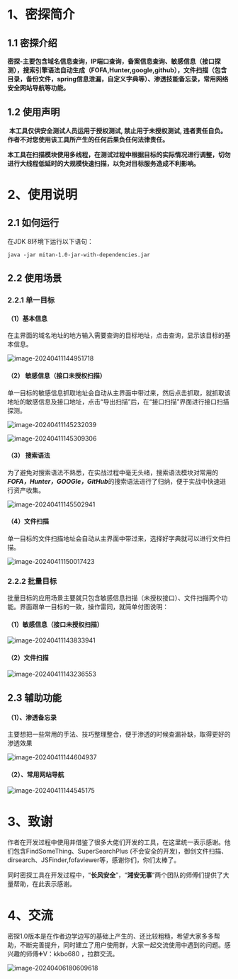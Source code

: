 # 1、密探简介

## 1.1 密探介绍

​       **密探-主要包含域名信息查询，IP端口查询，备案信息查询、敏感信息（接口探测），搜索引擎语法自动生成（FOFA,Hunter,google,github），文件扫描（包含目录，备份文件，spring信息泄漏，自定义字典等）、渗透技能备忘录，常用网络安全网站导航等功能。**

## 1.2 使用声明

​       **本工具仅供安全测试人员运用于授权测试, 禁止用于未授权测试, 违者责任自负。作者不对您使用该工具所产生的任何后果负任何法律责任。**  

​       **本工具在扫描模块使用多线程，在测试过程中根据目标的实际情况进行调整，切勿进行大线程低延时的大规模快速扫描，以免对目标服务造成不利影响。**

#  2、使用说明

## 2.1 如何运行

   在JDK 8环境下运行以下语句：

```
java -jar mitan-1.0-jar-with-dependencies.jar
```

##  2.2 使用场景

### 2.2.1  单一目标

#### （1）基本信息

  在主界面的域名地址的地方输入需要查询的目标地址，点击查询，显示该目标的基本信息。

![image-20240411144951718](mitan_help.assets/image-20240411144951718.png)

#### （2） 敏感信息（接口未授权扫描）

   单一目标的敏感信息抓取地址会自动从主界面中带过来，然后点击抓取，就抓取该地址的敏感信息及接口地址，点击“导出扫描”后，在“接口扫描”界面进行接口扫描探测。

![image-20240411145232039](mitan_help.assets/image-20240411145232039.png)

![image-20240411145309306](mitan_help.assets/image-20240411145309306.png)

#### （3） 搜索语法

​    为了避免对搜索语法不熟悉，在实战过程中毫无头绪，搜索语法模块对常用的***FOFA，Hunter，GOOGle，GitHub***的搜索语法进行了归纳，便于实战中快速进行资产收集。

![image-20240411145502941](mitan_help.assets/image-20240411145502941.png)

#### （4）文件扫描

​      单一目标的文件扫描地址会自动从主界面中带过来，选择好字典就可以进行文件扫描。

![image-20240411150017423](mitan_help.assets/image-20240411150017423.png)

### 2.2.2 批量目标

​    批量目标的应用场景主要就只包含敏感信息扫描（未授权接口）、文件扫描两个功能。界面跟单一目标的一致，操作雷同，就简单付图说明：

#### （1）敏感信息（接口未授权扫描）

![image-20240411143833941](mitan_help.assets/image-20240411143833941.png)

#### （2）文件扫描

![image-20240411143236553](mitan_help.assets/image-20240411143236553.png)

## 2.3 辅助功能

#### （1）、渗透备忘录

主要想把一些常用的手法、技巧整理整合，便于渗透的时候查漏补缺，取得更好的渗透效果

![image-20240411144604937](mitan_help.assets/image-20240411144604937.png)

#### （2）、常用网站导航

![image-20240411144545175](mitan_help.assets/image-20240411144545175.png)

# 3、致谢

  作者在开发过程中使用并借鉴了很多大佬们开发的工具，在这里统一表示感谢。他们包含FindSomeThing、SuperSearchPlus (不会安全的开发)，御剑文件扫描、dirsearch、JSFinder,fofaviewer等，感谢你们，你们太棒了。

   同时密探工具在开发过程中，“**长风安全**”，“**湘安无事**“两个团队的师傅们提供了大量帮助，在此表示感谢。

# 4、交流

  密探1.0版本是在作者边学边写的基础上产生的、还比较粗糙，希望大家多多帮助，不断完善提升，同时建立了用户使用群，大家一起交流使用中遇到的问题。感兴趣的师傅➕V：kkbo680 ，拉群交流。

![image-20240406180609618](mitan_help.assets/image-20240406180609618.png)
